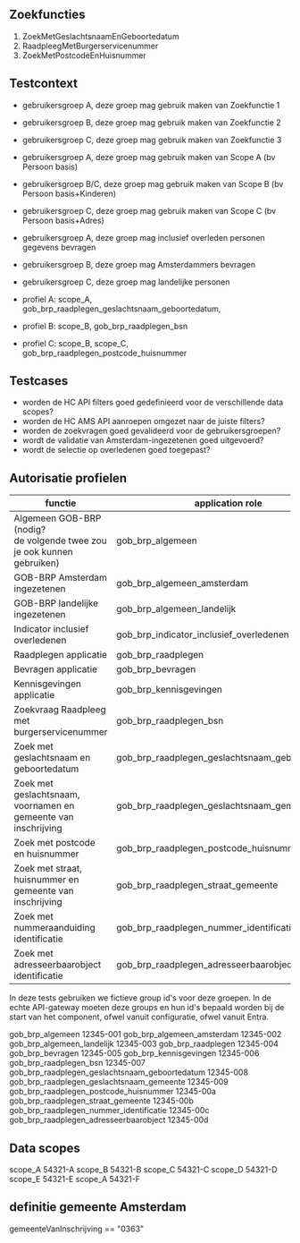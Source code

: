 ## Zoekfuncties

1. ZoekMetGeslachtsnaamEnGeboortedatum
2. RaadpleegMetBurgerservicenummer
3. ZoekMetPostcodeEnHuisnummer


## Testcontext

- gebruikersgroep A, deze groep mag gebruik maken van Zoekfunctie 1
- gebruikersgroep B, deze groep mag gebruik maken van Zoekfunctie 2
- gebruikersgroep C, deze groep mag gebruik maken van Zoekfunctie 3
- gebruikersgroep A, deze groep mag gebruik maken van Scope A (bv Persoon basis)
- gebruikersgroep B/C, deze groep mag gebruik maken van Scope B (bv Persoon basis+Kinderen)
- gebruikersgroep C, deze groep mag gebruik maken van Scope C (bv Persoon basis+Adres)
- gebruikersgroep A, deze groep mag inclusief overleden personen gegevens bevragen
- gebruikersgroep B, deze groep mag Amsterdammers bevragen
- gebruikersgroep C, deze groep mag landelijke personen

- profiel A: scope_A, gob_brp_raadplegen_geslachtsnaam_geboortedatum, 
- profiel B: scope_B, gob_brp_raadplegen_bsn
- profiel C: scope_B, scope_C, gob_brp_raadplegen_postcode_huisnummer


## Testcases

- worden de HC API filters goed gedefinieerd voor de verschillende data scopes?
- worden de HC AMS API aanroepen omgezet naar de juiste filters?
- worden de zoekvragen goed gevalideerd voor de gebruikersgroepen?
- wordt de validatie van Amsterdam-ingezetenen goed uitgevoerd?
- wordt de selectie op overledenen goed toegepast?


## Autorisatie profielen
| functie                                                                   | application role                               |
| ------------------------------------------------------------------------- | ---------------------------------------------- |
| Algemeen GOB-BRP (nodig?<br>de volgende twee zou je ook kunnen gebruiken) | gob_brp_algemeen                               |
| GOB-BRP Amsterdam ingezetenen                                             | gob_brp_algemeen_amsterdam                     |
| GOB-BRP landelijke ingezetenen                                            | gob_brp_algemeen_landelijk                     |
| Indicator inclusief overledenen                                           | gob_brp_indicator_inclusief_overledenen        |
| Raadplegen applicatie                                                     | gob_brp_raadplegen                             |
| Bevragen applicatie                                                       | gob_brp_bevragen                               |
| Kennisgevingen applicatie                                                 | gob_brp_kennisgevingen                         |
| Zoekvraag Raadpleeg met burgerservicenummer                               | gob_brp_raadplegen_bsn                         |
| Zoek met geslachtsnaam en geboortedatum                                   | gob_brp_raadplegen_geslachtsnaam_geboortedatum |
| Zoek met geslachtsnaam, voornamen en gemeente van inschrijving            | gob_brp_raadplegen_geslachtsnaam_gemeente      |
| Zoek met postcode en huisnummer                                           | gob_brp_raadplegen_postcode_huisnummer         |
| Zoek met straat, huisnummer en gemeente van inschrijving                  | gob_brp_raadplegen_straat_gemeente             |
| Zoek met nummeraanduiding identificatie                                   | gob_brp_raadplegen_nummer_identificatie        |
| Zoek met adresseerbaarobject identificatie                                | gob_brp_raadplegen_adresseerbaarobject         |

In deze tests gebruiken we fictieve group id's voor deze groepen. In de echte API-gateway moeten deze groups en hun id's bepaald worden bij de start van het component, ofwel vanuit configuratie, ofwel vanuit Entra.

gob_brp_algemeen 12345-001
gob_brp_algemeen_amsterdam 12345-002
gob_brp_algemeen_landelijk 12345-003
gob_brp_raadplegen 12345-004
gob_brp_bevragen 12345-005
gob_brp_kennisgevingen 12345-006
gob_brp_raadplegen_bsn 12345-007
gob_brp_raadplegen_geslachtsnaam_geboortedatum 12345-008
gob_brp_raadplegen_geslachtsnaam_gemeente 12345-009
gob_brp_raadplegen_postcode_huisnummer 12345-00a
gob_brp_raadplegen_straat_gemeente 12345-00b
gob_brp_raadplegen_nummer_identificatie 12345-00c
gob_brp_raadplegen_adresseerbaarobject 12345-00d


## Data scopes
scope_A 54321-A
scope_B 54321-B
scope_C 54321-C
scope_D 54321-D
scope_E 54321-E
scope_A 54321-F


## definitie gemeente Amsterdam

gemeenteVanInschrijving == "0363"

